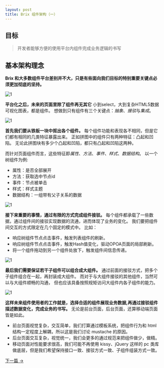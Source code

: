 ```yaml
---
layout: post
title: Brix 组件架构（一）
---
```


## 目标

> 开发者能够方便的使用平台内组件完成业务逻辑的书写

## 基本架构理念

**Brix 和大多数组件平台差别并不大，只是有些面向我们目标的特别重要关键点必须更加彻底的坚持。**

![1](/brix/assets/img/brix-arch/1/1.png)

**平台化之后，未来的页面里除了组件再无其它**
小到select，大到复杂HTML5数据可视化图表，都是组件。
想做到只有组件有三个关键点：*抽象*、*接驳*与*集成*。

![1](/brix/assets/img/brix-arch/1/2.png)

**首先我们要从铁板一块中抠出各个组件。**
每个组件功能和表现各不相同，但是它们都有相同的几类特征暴露出来。
正如拼图中的组件只有两种特征：凸起和凹陷。
无论此拼图块有多少个凸起和凹陷，都只有凸起和凹陷这两种。

而针对页面组件而言，这些特征即*属性*、*方法*、*事件*、*样式*、*数据结构*。
以一个树组件为例:

 - 属性：是否全部展开
 - 方法：获取选中节点id
 - 事件：节点被单击
 - 样式：样式主题
 - 数据结构：一组带有父子关系的数据

![1](/brix/assets/img/brix-arch/1/3.png)

**接下来重要的事情，通过有限的方式完成组件接驳。**
每个组件都承载了一些数据，通过组件间的接驳实现数据的流通，进而体现了业务的变化。
我们要把组件间交互的方式限定在几个固定的模式中。
比如：

- 响应树组件节点点击事件，触发列表组件的刷新。
- 响应树组件节点点击事件，触发Hash值变化，驱动OPOA页面的局部刷新。
- 将一个组件拖动到另一个组件处放下，触发组件间信息传递。

![1](/brix/assets/img/brix-arch/1/4.png)

**最后我们需要保证若干子组件可以组合成大组件。**
通过前面的接驳方式，把多个子组件组合在一起，再封装成大组件。
而对于与大组件接驳的其他组件，当然可以与大组件顺畅的沟通，
但也应该具备按照规矩访问大组件内各子组件的能力。

![1](/brix/assets/img/brix-arch/1/5.png)

**这样未来组件使用者的工作就是，选择合适的组件展现业务数据,再通过接驳组件描述数据变化，完成业务的书写。**
无论是前台页面，后台页面，还算移动端页面皆是如此。

 - 前台页面视觉复杂，交互简单，我们打算通过模板系统，把组件行为和 html 结构一定程度上解耦，所以这是我们讨论 mustache 的原因。
 - 后台页面交互复杂，视觉统一，我们会更多的通过规范来把组件做少，做精。
 - 移动页面对性能要求很高，我们可能不再使用 kissy、jQuery 这样的 pc 类库做底层，但是我们希望保持接口一致、接驳方式一致、子组件组装方式一致。

<div class="bottom-nav">
    <a rel="next" href="/brix{{page.next.url}}">下一篇 &rarr;</a>
</div>